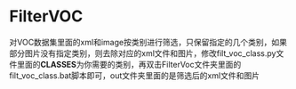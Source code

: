 # FilterVOC

对VOC数据集里面的xml和image按类别进行筛选，只保留指定的几个类别，如果部分图片没有指定类别，则去除对应的xml文件和图片，修改filt_voc_class.py文件里面的**CLASSES**为你需要的类别，再双击FilterVoc文件夹里面的filt_voc_class.bat脚本即可，out文件夹里面的是筛选后的xml文件和图片


